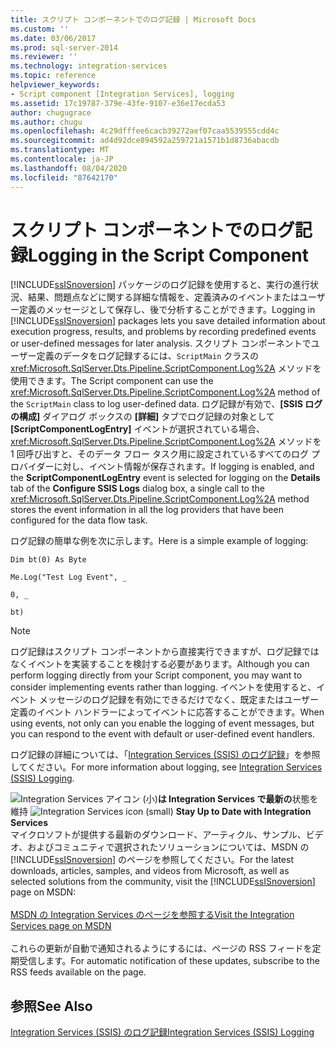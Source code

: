 ```yaml
---
title: スクリプト コンポーネントでのログ記録 | Microsoft Docs
ms.custom: ''
ms.date: 03/06/2017
ms.prod: sql-server-2014
ms.reviewer: ''
ms.technology: integration-services
ms.topic: reference
helpviewer_keywords:
- Script component [Integration Services], logging
ms.assetid: 17c19787-379e-43fe-9107-e36e17ecda53
author: chugugrace
ms.author: chugu
ms.openlocfilehash: 4c29dfffee6cacb39272aef07caa5539555cdd4c
ms.sourcegitcommit: ad4d92dce894592a259721a1571b1d8736abacdb
ms.translationtype: MT
ms.contentlocale: ja-JP
ms.lasthandoff: 08/04/2020
ms.locfileid: "87642170"
---
```

# <a name="logging-in-the-script-component"></a><span data-ttu-id="04505-102">スクリプト コンポーネントでのログ記録</span><span class="sxs-lookup"><span data-stu-id="04505-102">Logging in the Script Component</span></span>
  <span data-ttu-id="04505-103">[!INCLUDE[ssISnoversion](../../../includes/ssisnoversion-md.md)] パッケージのログ記録を使用すると、実行の進行状況、結果、問題点などに関する詳細な情報を、定義済みのイベントまたはユーザー定義のメッセージとして保存し、後で分析することができます。</span><span class="sxs-lookup"><span data-stu-id="04505-103">Logging in [!INCLUDE[ssISnoversion](../../../includes/ssisnoversion-md.md)] packages lets you save detailed information about execution progress, results, and problems by recording predefined events or user-defined messages for later analysis.</span></span> <span data-ttu-id="04505-104">スクリプト コンポーネントでユーザー定義のデータをログ記録するには、`ScriptMain` クラスの <xref:Microsoft.SqlServer.Dts.Pipeline.ScriptComponent.Log%2A> メソッドを使用できます。</span><span class="sxs-lookup"><span data-stu-id="04505-104">The Script component can use the <xref:Microsoft.SqlServer.Dts.Pipeline.ScriptComponent.Log%2A> method of the `ScriptMain` class to log user-defined data.</span></span> <span data-ttu-id="04505-105">ログ記録が有効で、**[SSIS ログの構成]** ダイアログ ボックスの **[詳細]** タブでログ記録の対象として **[ScriptComponentLogEntry]** イベントが選択されている場合、<xref:Microsoft.SqlServer.Dts.Pipeline.ScriptComponent.Log%2A> メソッドを 1 回呼び出すと、そのデータ フロー タスク用に設定されているすべてのログ プロバイダーに対し、イベント情報が保存されます。</span><span class="sxs-lookup"><span data-stu-id="04505-105">If logging is enabled, and the **ScriptComponentLogEntry** event is selected for logging on the **Details** tab of the **Configure SSIS Logs** dialog box, a single call to the <xref:Microsoft.SqlServer.Dts.Pipeline.ScriptComponent.Log%2A> method stores the event information in all the log providers that have been configured for the data flow task.</span></span>  
  
 <span data-ttu-id="04505-106">ログ記録の簡単な例を次に示します。</span><span class="sxs-lookup"><span data-stu-id="04505-106">Here is a simple example of logging:</span></span>  
  
 `Dim bt(0) As Byte`  
  
 `Me.Log("Test Log Event", _`  
  
 `0, _`  
  
 `bt)`  
  
> [!NOTE]  
>  <span data-ttu-id="04505-107">ログ記録はスクリプト コンポーネントから直接実行できますが、ログ記録ではなくイベントを実装することを検討する必要があります。</span><span class="sxs-lookup"><span data-stu-id="04505-107">Although you can perform logging directly from your Script component, you may want to consider implementing events rather than logging.</span></span> <span data-ttu-id="04505-108">イベントを使用すると、イベント メッセージのログ記録を有効にできるだけでなく、既定またはユーザー定義のイベント ハンドラーによってイベントに応答することができます。</span><span class="sxs-lookup"><span data-stu-id="04505-108">When using events, not only can you enable the logging of event messages, but you can respond to the event with default or user-defined event handlers.</span></span>  
  
 <span data-ttu-id="04505-109">ログ記録の詳細については、「[Integration Services &#40;SSIS&#41; のログ記録](../../performance/integration-services-ssis-logging.md)」を参照してください。</span><span class="sxs-lookup"><span data-stu-id="04505-109">For more information about logging, see [Integration Services &#40;SSIS&#41; Logging](../../performance/integration-services-ssis-logging.md).</span></span>  
  
<span data-ttu-id="04505-110">![Integration Services アイコン (小)](../../media/dts-16.gif "Integration Services のアイコン (小)")**は Integration Services で最新の**状態を維持  </span><span class="sxs-lookup"><span data-stu-id="04505-110">![Integration Services icon (small)](../../media/dts-16.gif "Integration Services icon (small)")  **Stay Up to Date with Integration Services**</span></span><br /> <span data-ttu-id="04505-111">マイクロソフトが提供する最新のダウンロード、アーティクル、サンプル、ビデオ、およびコミュニティで選択されたソリューションについては、MSDN の [!INCLUDE[ssISnoversion](../../../includes/ssisnoversion-md.md)] のページを参照してください。</span><span class="sxs-lookup"><span data-stu-id="04505-111">For the latest downloads, articles, samples, and videos from Microsoft, as well as selected solutions from the community, visit the [!INCLUDE[ssISnoversion](../../../includes/ssisnoversion-md.md)] page on MSDN:</span></span><br /><br /> [<span data-ttu-id="04505-112">MSDN の Integration Services のページを参照する</span><span class="sxs-lookup"><span data-stu-id="04505-112">Visit the Integration Services page on MSDN</span></span>](https://go.microsoft.com/fwlink/?LinkId=136655)<br /><br /> <span data-ttu-id="04505-113">これらの更新が自動で通知されるようにするには、ページの RSS フィードを定期受信します。</span><span class="sxs-lookup"><span data-stu-id="04505-113">For automatic notification of these updates, subscribe to the RSS feeds available on the page.</span></span>  
  
## <a name="see-also"></a><span data-ttu-id="04505-114">参照</span><span class="sxs-lookup"><span data-stu-id="04505-114">See Also</span></span>  
 [<span data-ttu-id="04505-115">Integration Services &#40;SSIS&#41; のログ記録</span><span class="sxs-lookup"><span data-stu-id="04505-115">Integration Services &#40;SSIS&#41; Logging</span></span>](../../performance/integration-services-ssis-logging.md)  
  
  
